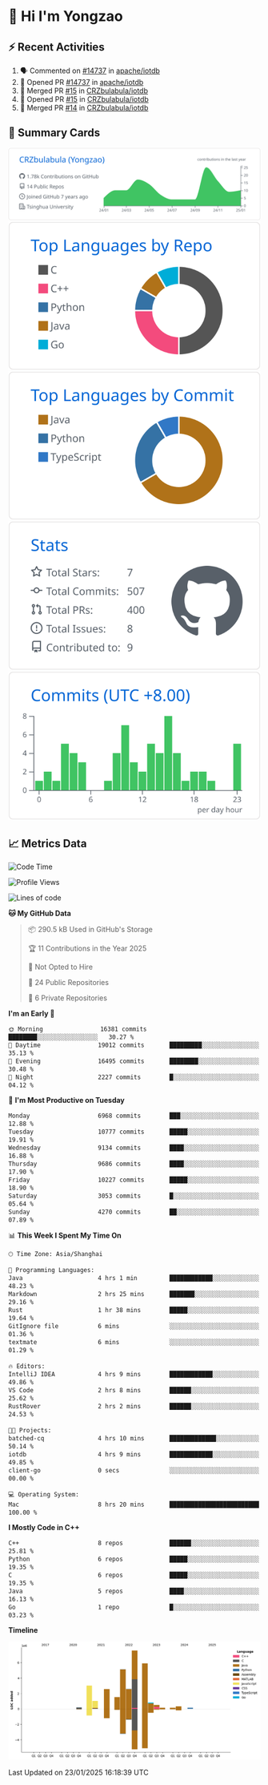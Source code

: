 # 👋 Hi I'm Yongzao

## ⚡ Recent Activities
<!--START_SECTION:activity-->
1. 🗣 Commented on [#14737](https://github.com/apache/iotdb/pull/14737#issuecomment-2606632528) in [apache/iotdb](https://github.com/apache/iotdb)
2. 💪 Opened PR [#14737](https://github.com/apache/iotdb/pull/14737) in [apache/iotdb](https://github.com/apache/iotdb)
3. 🎉 Merged PR [#15](https://github.com/CRZbulabula/iotdb/pull/15) in [CRZbulabula/iotdb](https://github.com/CRZbulabula/iotdb)
4. 💪 Opened PR [#15](https://github.com/CRZbulabula/iotdb/pull/15) in [CRZbulabula/iotdb](https://github.com/CRZbulabula/iotdb)
5. 🎉 Merged PR [#14](https://github.com/CRZbulabula/iotdb/pull/14) in [CRZbulabula/iotdb](https://github.com/CRZbulabula/iotdb)
<!--END_SECTION:activity-->

## 🎑 Summary Cards

[![](https://raw.githubusercontent.com/CRZbulabula/CRZbulabula/main/profile-summary-card-output/github/0-profile-details.svg)](https://github.com/vn7n24fzkq/github-profile-summary-cards)
[![](https://raw.githubusercontent.com/CRZbulabula/CRZbulabula/main/profile-summary-card-output/github/1-repos-per-language.svg)](https://github.com/vn7n24fzkq/github-profile-summary-cards) [![](https://raw.githubusercontent.com/CRZbulabula/CRZbulabula/main/profile-summary-card-output/github/2-most-commit-language.svg)](https://github.com/vn7n24fzkq/github-profile-summary-cards)
[![](https://raw.githubusercontent.com/CRZbulabula/CRZbulabula/main/profile-summary-card-output/github/3-stats.svg)](https://github.com/vn7n24fzkq/github-profile-summary-cards) [![](https://raw.githubusercontent.com/CRZbulabula/CRZbulabula/main/profile-summary-card-output/github/4-productive-time.svg)](https://github.com/vn7n24fzkq/github-profile-summary-cards)

## 📈 Metrics Data

<!--START_SECTION:waka-->
![Code Time](http://img.shields.io/badge/Code%20Time-811%20hrs%2057%20mins-blue)

![Profile Views](http://img.shields.io/badge/Profile%20Views-0-blue)

![Lines of code](https://img.shields.io/badge/From%20Hello%20World%20I%27ve%20Written-31.5%20million%20lines%20of%20code-blue)

**🐱 My GitHub Data** 

> 📦 290.5 kB Used in GitHub's Storage 
 > 
> 🏆 11 Contributions in the Year 2025
 > 
> 🚫 Not Opted to Hire
 > 
> 📜 24 Public Repositories 
 > 
> 🔑 6 Private Repositories 
 > 
**I'm an Early 🐤** 

```text
🌞 Morning                16381 commits       ████████░░░░░░░░░░░░░░░░░   30.27 % 
🌆 Daytime                19012 commits       █████████░░░░░░░░░░░░░░░░   35.13 % 
🌃 Evening                16495 commits       ████████░░░░░░░░░░░░░░░░░   30.48 % 
🌙 Night                  2227 commits        █░░░░░░░░░░░░░░░░░░░░░░░░   04.12 % 
```
📅 **I'm Most Productive on Tuesday** 

```text
Monday                   6968 commits        ███░░░░░░░░░░░░░░░░░░░░░░   12.88 % 
Tuesday                  10777 commits       █████░░░░░░░░░░░░░░░░░░░░   19.91 % 
Wednesday                9134 commits        ████░░░░░░░░░░░░░░░░░░░░░   16.88 % 
Thursday                 9686 commits        ████░░░░░░░░░░░░░░░░░░░░░   17.90 % 
Friday                   10227 commits       █████░░░░░░░░░░░░░░░░░░░░   18.90 % 
Saturday                 3053 commits        █░░░░░░░░░░░░░░░░░░░░░░░░   05.64 % 
Sunday                   4270 commits        ██░░░░░░░░░░░░░░░░░░░░░░░   07.89 % 
```


📊 **This Week I Spent My Time On** 

```text
🕑︎ Time Zone: Asia/Shanghai

💬 Programming Languages: 
Java                     4 hrs 1 min         ████████████░░░░░░░░░░░░░   48.23 % 
Markdown                 2 hrs 25 mins       ███████░░░░░░░░░░░░░░░░░░   29.16 % 
Rust                     1 hr 38 mins        █████░░░░░░░░░░░░░░░░░░░░   19.64 % 
GitIgnore file           6 mins              ░░░░░░░░░░░░░░░░░░░░░░░░░   01.36 % 
textmate                 6 mins              ░░░░░░░░░░░░░░░░░░░░░░░░░   01.29 % 

🔥 Editors: 
IntelliJ IDEA            4 hrs 9 mins        ████████████░░░░░░░░░░░░░   49.86 % 
VS Code                  2 hrs 8 mins        ██████░░░░░░░░░░░░░░░░░░░   25.62 % 
RustRover                2 hrs 2 mins        ██████░░░░░░░░░░░░░░░░░░░   24.53 % 

🐱‍💻 Projects: 
batched-cq               4 hrs 10 mins       █████████████░░░░░░░░░░░░   50.14 % 
iotdb                    4 hrs 9 mins        ████████████░░░░░░░░░░░░░   49.85 % 
client-go                0 secs              ░░░░░░░░░░░░░░░░░░░░░░░░░   00.00 % 

💻 Operating System: 
Mac                      8 hrs 20 mins       █████████████████████████   100.00 % 
```

**I Mostly Code in C++** 

```text
C++                      8 repos             ██████░░░░░░░░░░░░░░░░░░░   25.81 % 
Python                   6 repos             █████░░░░░░░░░░░░░░░░░░░░   19.35 % 
C                        6 repos             █████░░░░░░░░░░░░░░░░░░░░   19.35 % 
Java                     5 repos             ████░░░░░░░░░░░░░░░░░░░░░   16.13 % 
Go                       1 repo              █░░░░░░░░░░░░░░░░░░░░░░░░   03.23 % 
```



**Timeline**

![Lines of Code chart](https://raw.githubusercontent.com/CRZbulabula/CRZbulabula/main/assets/bar_graph.png)


 Last Updated on 23/01/2025 16:18:39 UTC
<!--END_SECTION:waka-->

